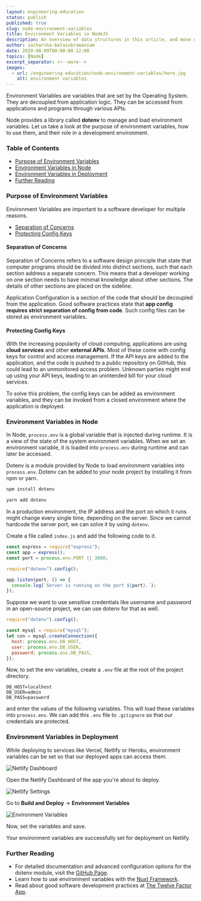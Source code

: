 ```yaml
---
layout: engineering-education
status: publish
published: true
slug: node-environment-variables
title: Environment Variables in NodeJS
description: An overview of data structures in this article, and move on to learn about every data structure, and its implementation in Python throughout this series.
author: saiharsha-balasubramaniam
date: 2020-08-09T00:00:00-12:00
topics: [Node]
excerpt_separator: <!--more-->
images:
  - url: /engineering-education/node-environment-variables/hero.jpg
    alt: environment variables
---
```



Environment Variables are variables that are set by the Operating System. They are decoupled from application logic. They can be accessed from applications and programs through various APIs.
<!--more-->

Node provides a library called **dotenv** to manage and load environment variables. Let us take a look at the purpose of environment variables, how to use them, and their role in a development environment.

### Table of Contents

- [Purpose of Environment Variables](#purpose-of-environment-variables)
- [Environment Variables in Node](#environment-variables-in-node)
- [Environment Variables in Deployment](#environment-variables-in-deployment)
- [Further Reading](#further-reading)

### Purpose of Environment Variables

Environment Variables are important to a software developer for multiple reasons.

- [Separation of Concerns](#separation-of-concerns)
- [Protecting Config Keys](#protecting-config-keys)

#### Separation of Concerns
Separation of Concerns refers to a software design principle that state that computer programs should be divided into distinct sections, such that each section address a separate concern. This means that a developer working on one section needs to have minimal knowledge about other sections. The details of other sections are placed on the sideline.

Application Configuration is a section of the code that should be decoupled from the application. Good software practices state that **app config requires strict separation of config from code**. Such config files can be stored as environment variables.

#### Protecting Config Keys
With the increasing popularity of cloud computing, applications are using **cloud services** and other **external APIs**. Most of these come with config keys for control and access management. If the API keys are added to the application, and the code is pushed to a public repository on GitHub, this could lead to an unmonitored access problem. Unknown parties might end up using your API keys, leading to an unintended bill for your cloud services.

To solve this problem, the config keys can be added as environment variables, and they can be invoked from a closed environment where the application is deployed.

### Environment Variables in Node
In Node, `process.env` is a global variable that is injected during runtime. It is a view of the state of the system environment variables. When we set an environment variable, it is loaded into `process.env` during runtime and can later be accessed.

Dotenv is a module provided by Node to load environment variables into `process.env`. Dotenv can be added to your node project by installing it from npm or yarn.

```sh
npm install dotenv

yarn add dotenv
```

In a production environment, the IP address and the port on which it runs might change every single time, depending on the server. Since we cannot hardcode the server port, we can solve it by using `dotenv`.

Create a file called `index.js` and add the following code to it.

```js
const express = require("express");
const app = express();
const port = process.env.PORT || 3000;

require("dotenv").config();

app.listen(port, () => {
  console.log(`Server is running on the port ${port}.`);
});
```

Suppose we want to use sensitive credentials like username and password in an open-source project, we can use dotenv for that as well.

```js
require("dotenv").config();

const mysql = require("mysql");
let con = mysql.createConnection({
  host: process.env.DB_HOST,
  user: process.env.DB_USER,
  password: process.env.DB_PASS,
});
```

Now, to set the env variables, create a `.env` file at the root of the project directory.

```
DB_HOST=localhost
DB_USER=admin
DB_PASS=password
```

and enter the values of the following variables. This will load these variables into `process.env`.
We can add this `.env` file to `.gitignore` so that our credentials are protected.

### Environment Variables in Deployment
While deploying to services like Vercel, Netlify or Heroku, environment variables can be set so that our deployed apps can access them.

![Netlify Dashboard](/engineering-education/node-environment-variables/netlify-dash.png)

Open the Netlify Dashboard of the app you're about to deploy.

![Netlify Settings](/engineering-education/node-environment-variables/env-vars.png)

Go to **Build and Deploy** -> **Environment Variables**

![Environment Variables](/engineering-education/node-environment-variables/set-vars.png)

Now, set the variables and save.

Your environment variables are successfully set for deployment on Netlify.

### Further Reading
- For detailed documentation and advanced configuration options for the dotenv module, visit the [GitHub Page](https://github.com/motdotla/dotenv).
- Learn how to use environment variables with the [Nuxt Framework](https://nuxtjs.org/api/configuration-env/).
- Read about good software development practices at [The Twelve Factor App](https://12factor.net/).
